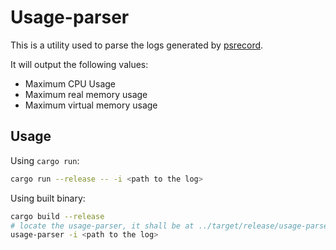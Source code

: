 # Usage-parser

This is a utility used to parse the logs generated by [psrecord](https://github.com/astrofrog/psrecord).

It will output the following values:
* Maximum CPU Usage
* Maximum real memory usage
* Maximum virtual memory usage

## Usage

Using `cargo run`:
```bash
cargo run --release -- -i <path to the log>
```

Using built binary:

```bash
cargo build --release
# locate the usage-parser, it shall be at ../target/release/usage-parser relative to the current directory this README is in.
usage-parser -i <path to the log>
```

